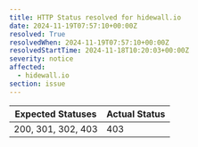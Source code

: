 ```yaml
---
title: HTTP Status resolved for hidewall.io
date: 2024-11-19T07:57:10+00:00Z
resolved: True
resolvedWhen: 2024-11-19T07:57:10+00:00Z
resolvedStartTime: 2024-11-18T10:20:03+00:00Z
severity: notice
affected:
  - hidewall.io
section: issue
---
```


| Expected Statuses | Actual Status  |
|-------------------|----------------|
| 200, 301, 302, 403 | 403 |

